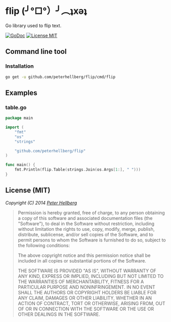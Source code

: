 flip (╯°□°）╯︵ʇxǝʇ
===================

Go library used to flip text.

[![GoDoc](https://img.shields.io/badge/godoc-reference-blue.svg?style=flat)](https://godoc.org/github.com/peterhellberg/flip)
[![License MIT](https://img.shields.io/badge/license-MIT-lightgrey.svg?style=flat)](https://github.com/peterhellberg/flip#license-mit)

## Command line tool

### Installation

```bash
go get -u github.com/peterhellberg/flip/cmd/flip
```

## Examples

### table.go

```go
package main

import (
	"fmt"
	"os"
	"strings"

	"github.com/peterhellberg/flip"
)

func main() {
	fmt.Println(flip.Table(strings.Join(os.Args[1:], " ")))
}
```

## License (MIT)

*Copyright (C) 2014 [Peter Hellberg](http://c7.se/)*

> Permission is hereby granted, free of charge, to any person obtaining
> a copy of this software and associated documentation files (the "Software"),
> to deal in the Software without restriction, including without limitation
> the rights to use, copy, modify, merge, publish, distribute, sublicense,
> and/or sell copies of the Software, and to permit persons to whom the
> Software is furnished to do so, subject to the following conditions:
>
> The above copyright notice and this permission notice shall be included
> in all copies or substantial portions of the Software.
>
> THE SOFTWARE IS PROVIDED "AS IS", WITHOUT WARRANTY OF ANY KIND,
> EXPRESS OR IMPLIED, INCLUDING BUT NOT LIMITED TO THE WARRANTIES
> OF MERCHANTABILITY, FITNESS FOR A PARTICULAR PURPOSE AND NONINFRINGEMENT.
> IN NO EVENT SHALL THE AUTHORS OR COPYRIGHT HOLDERS BE LIABLE FOR ANY CLAIM,
> DAMAGES OR OTHER LIABILITY, WHETHER IN AN ACTION OF CONTRACT,
> TORT OR OTHERWISE, ARISING FROM, OUT OF OR IN CONNECTION WITH THE SOFTWARE
> OR THE USE OR OTHER DEALINGS IN THE SOFTWARE.
